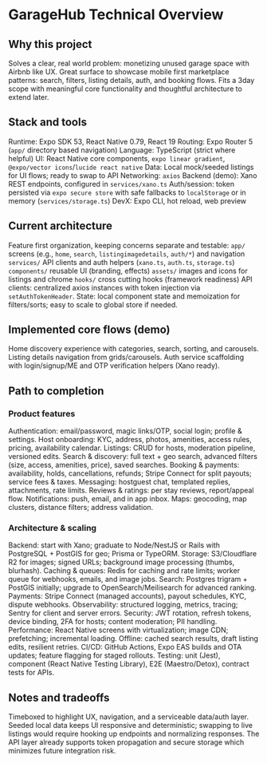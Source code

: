 # GarageHub  Technical Overview

## Why this project
  Solves a clear, real world problem: monetizing unused garage space with Airbnb like UX.
  Great surface to showcase mobile first marketplace patterns: search, filters, listing details, auth, and booking flows.
  Fits a 3day scope with meaningful core functionality and thoughtful architecture to extend later.

## Stack and tools
  Runtime: Expo SDK 53, React Native 0.79, React 19
  Routing: Expo Router 5 (`app/` directory based navigation)
  Language: TypeScript (strict where helpful)
  UI: React Native core components, `expo linear gradient`, `@expo/vector icons`/`lucide react native`
  Data: Local mock/seeded listings for UI flows; ready to swap to API
  Networking: `axios`
  Backend (demo): Xano REST endpoints, configured in `services/xano.ts`
  Auth/session: token persisted via `expo secure store` with safe fallbacks to `localStorage` or in memory (`services/storage.ts`)
  DevX: Expo CLI, hot reload, web preview

## Current architecture
  Feature first organization, keeping concerns separate and testable:
    `app/` screens (e.g., `home`, `search`, `listingimagedetails`, `auth/*`) and navigation
    `services/`  API clients and auth helpers (`xano.ts`, `auth.ts`, `storage.ts`)
    `components/` reusable UI (branding, effects)
    `assets/`  images and icons for listings and chrome
    `hooks/`  cross cutting hooks (framework readiness)
  API clients: centralized axios instances with token injection via `setAuthTokenHeader`.
  State: local component state and memoization for filters/sorts; easy to scale to global store if needed.

## Implemented core flows (demo)
  Home discovery experience with categories, search, sorting, and carousels.
  Listing details navigation from grids/carousels.
  Auth service scaffolding with login/signup/ME and OTP verification helpers (Xano ready).

## Path to completion

### Product features
  Authentication: email/password, magic links/OTP, social login; profile & settings.
  Host onboarding: KYC, address, photos, amenities, access rules, pricing, availability calendar.
  Listings: CRUD for hosts, moderation pipeline, versioned edits.
  Search & discovery: full text + geo search, advanced filters (size, access, amenities, price), saved searches.
  Booking & payments: availability, holds, cancellations, refunds; Stripe Connect for split payouts; service fees & taxes.
  Messaging: hostguest chat, templated replies, attachments, rate limits.
  Reviews & ratings: per stay reviews, report/appeal flow.
  Notifications: push, email, and in app inbox.
  Maps: geocoding, map clusters, distance filters; address validation.

### Architecture & scaling
  Backend: start with Xano; graduate to Node/NestJS or Rails with PostgreSQL + PostGIS for geo; Prisma or TypeORM.
  Storage: S3/Cloudflare R2 for images; signed URLs; background image processing (thumbs, blurhash).
  Caching & queues: Redis for caching and rate limits; worker queue for webhooks, emails, and image jobs.
  Search: Postgres trigram + PostGIS initially; upgrade to OpenSearch/Meilisearch for advanced ranking.
  Payments: Stripe Connect (managed accounts), payout schedules, KYC, dispute webhooks.
  Observability: structured logging, metrics, tracing; Sentry for client and server errors.
  Security: JWT rotation, refresh tokens, device binding, 2FA for hosts; content moderation; PII handling.
  Performance: React Native screens with virtualization; image CDN; prefetching; incremental loading.
  Offline: cached search results, draft listing edits, resilient retries.
  CI/CD: GitHub Actions, Expo EAS builds and OTA updates; feature flagging for staged rollouts.
  Testing: unit (Jest), component (React Native Testing Library), E2E (Maestro/Detox), contract tests for APIs.

## Notes and tradeoffs
  Timeboxed to highlight UX, navigation, and a serviceable data/auth layer.
  Seeded local data keeps UI responsive and deterministic; swapping to live listings would require hooking up endpoints and normalizing responses.
  The API layer already supports token propagation and secure storage which minimizes future integration risk.
